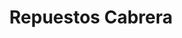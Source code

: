 ---
title: "Repuestos Cabrera"
url: /santo-domingo-este/repuestos-cabrera/
shop: piezas de automóviles
---